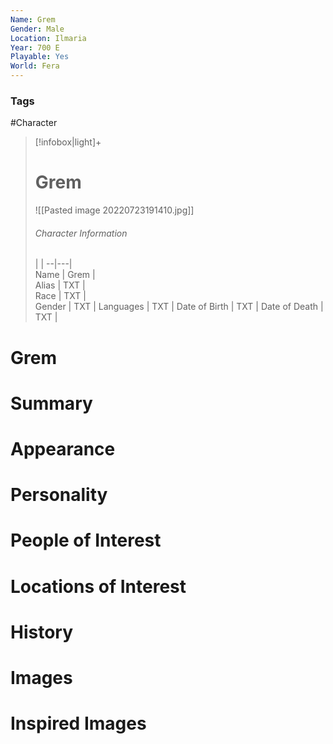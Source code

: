 ```yaml
---
Name: Grem
Gender: Male
Location: Ilmaria
Year: 700 E
Playable: Yes
World: Fera
---
```


### Tags
#Character 

> [!infobox|light]+  
> # Grem  
> ![[Pasted image 20220723191410.jpg]]
> ###### Character Information
>  |   |
> --|---|  
> Name | Grem |  
> Alias | TXT |  
> Race | TXT |  
> Gender | TXT |
> Languages | TXT |
> Date of Birth | TXT |
> Date of Death | TXT |

# Grem

# Summary

# Appearance

# Personality

# People of Interest

# Locations of Interest

# History

# Images

# Inspired Images
